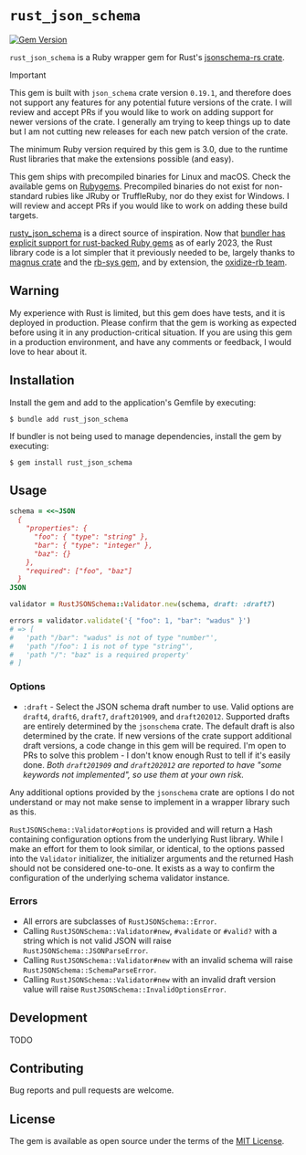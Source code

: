 # `rust_json_schema`

[![Gem Version](https://badge.fury.io/rb/rust_json_schema.svg)](https://rubygems.org/gems/rust_json_schema)

`rust_json_schema` is a Ruby wrapper gem for Rust's [jsonschema-rs crate](https://github.com/Stranger6667/jsonschema-rs).

> [!IMPORTANT]
> This gem is built with `json_schema` crate version `0.19.1`, and therefore does not support any features for any potential future versions of the crate. I will review and accept PRs if you would like to work on adding support for newer versions of the crate. I generally am trying to keep things up to date but I am not cutting new releases for each new patch version of the crate.

The minimum Ruby version required by this gem is 3.0, due to the runtime Rust libraries that make the extensions possible (and easy).

This gem ships with precompiled binaries for Linux and macOS. Check the available gems on [Rubygems](https://rubygems.org/gems/rust_json_schema). Precompiled binaries do not exist for non-standard rubies like JRuby or TruffleRuby, nor do they exist for Windows. I will review and accept PRs if you would like to work on adding these build targets.

[rusty_json_schema](https://github.com/driv3r/rusty_json_schema) is a direct source of inspiration. Now that [bundler has explicit support for rust-backed Ruby gems](https://bundler.io/blog/2023/01/31/rust-gem-skeleton.html) as of early 2023, the Rust library code is a lot simpler that it previously needed to be, largely thanks to [magnus crate](https://github.com/matsadler/magnus) and the [rb-sys gem](https://github.com/oxidize-rb/rb-sys/tree/main/gem), and by extension, the [oxidize-rb team](https://github.com/oxidize-rb).

## Warning

My experience with Rust is limited, but this gem does have tests, and it is deployed in production. Please confirm that the gem is working as expected before using it in any production-critical situation. If you are using this gem in a production environment, and have any comments or feedback, I would love to hear about it.

## Installation

Install the gem and add to the application's Gemfile by executing:

    $ bundle add rust_json_schema

If bundler is not being used to manage dependencies, install the gem by executing:

    $ gem install rust_json_schema

## Usage

```ruby
schema = <<~JSON
  {
    "properties": {
      "foo": { "type": "string" },
      "bar": { "type": "integer" },
      "baz": {}
    },
    "required": ["foo", "baz"]
  }
JSON

validator = RustJSONSchema::Validator.new(schema, draft: :draft7)

errors = validator.validate('{ "foo": 1, "bar": "wadus" }')
# => [
#   'path "/bar": "wadus" is not of type "number"',
#   'path "/foo": 1 is not of type "string"',
#   'path "/": "baz" is a required property'
# ]
```

### Options

- `:draft` - Select the JSON schema draft number to use. Valid options are `draft4`, `draft6`, `draft7`, `draft201909`, and `draft202012`. Supported drafts are entirely determined by the `jsonschema` crate. The default draft is also determined by the crate. If new versions of the crate support additional draft versions, a code change in this gem will be required. I'm open to PRs to solve this problem - I don't know enough Rust to tell if it's easily done. _Both `draft201909` and `draft202012` are reported to have "some keywords not implemented", so use them at your own risk._

Any additional options provided by the `jsonschema` crate are options I do not understand or may not make sense to implement in a wrapper library such as this.

`RustJSONSchema::Validator#options` is provided and will return a Hash containing configuration options from the underlying Rust library. While I make an effort for them to look similar, or identical, to the options passed into the `Validator` initializer, the initializer arguments and the returned Hash should not be considered one-to-one. It exists as a way to confirm the configuration of the underlying schema validator instance.

### Errors

- All errors are subclasses of `RustJSONSchema::Error`.
- Calling `RustJSONSchema::Validator#new`, `#validate` or `#valid?` with a string which is not valid JSON will raise `RustJSONSchema::JSONParseError`.
- Calling `RustJSONSchema::Validator#new` with an invalid schema will raise `RustJSONSchema::SchemaParseError`.
- Calling `RustJSONSchema::Validator#new` with an invalid draft version value will raise `RustJSONSchema::InvalidOptionsError`.

## Development

TODO

## Contributing

Bug reports and pull requests are welcome.

## License

The gem is available as open source under the terms of the [MIT License](https://opensource.org/licenses/MIT).
